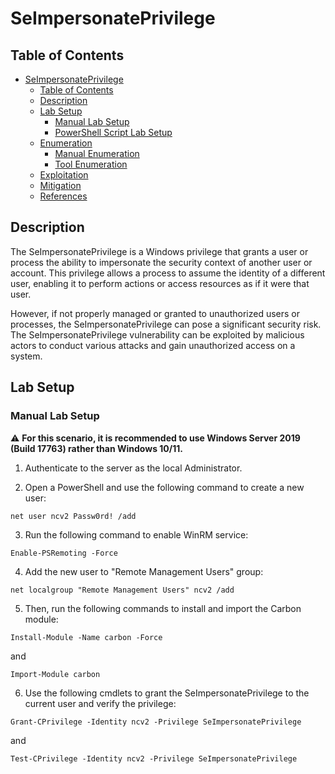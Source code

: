 # SeImpersonatePrivilege

## Table of Contents

- [SeImpersonatePrivilege](#SeImpersonatePrivilege)
  - [Table of Contents](#table-of-contents)
  - [Description](#description)
  - [Lab Setup](#lab-setup)
    - [Manual Lab Setup](#manual-lab-setup)
    - [PowerShell Script Lab Setup](#powershell-script-lab-setup)
  - [Enumeration](#enumeration)
    - [Manual Enumeration](#manual-enumeration)
    - [Tool Enumeration](#tool-enumeration)
  - [Exploitation](#exploitation)
  - [Mitigation](#mitigation)
  - [References](#references)

## Description

The SeImpersonatePrivilege is a Windows privilege that grants a user or process the ability to impersonate the security context of another user or account. This privilege allows a process to assume the identity of a different user, enabling it to perform actions or access resources as if it were that user.

However, if not properly managed or granted to unauthorized users or processes, the SeImpersonatePrivilege can pose a significant security risk. The SeImpersonatePrivilege vulnerability can be exploited by malicious actors to conduct various attacks and gain unauthorized access on a system.

## Lab Setup

### Manual Lab Setup

:warning: <b>For this scenario, it is recommended to use Windows Server 2019 (Build 17763) rather than Windows 10/11.</b>

1) Authenticate to the server as the local Administrator.

2) Open a PowerShell and use the following command to create a new user:

```
net user ncv2 Passw0rd! /add
```

3) Run the following command to enable WinRM service:

```
Enable-PSRemoting -Force
```

4) Add the new user to "Remote Management Users" group:

```
net localgroup "Remote Management Users" ncv2 /add
```
  
5) Then, run the following commands to install and import the Carbon module:

```
Install-Module -Name carbon -Force
```

 and 

 ```
 Import-Module carbon
 ```

 6) Use the following cmdlets to grant the SeImpersonatePrivilege to the current user and verify the privilege:

 ```
 Grant-CPrivilege -Identity ncv2 -Privilege SeImpersonatePrivilege
 ```

 and

 ```
 Test-CPrivilege -Identity ncv2 -Privilege SeImpersonatePrivilege
 ```
